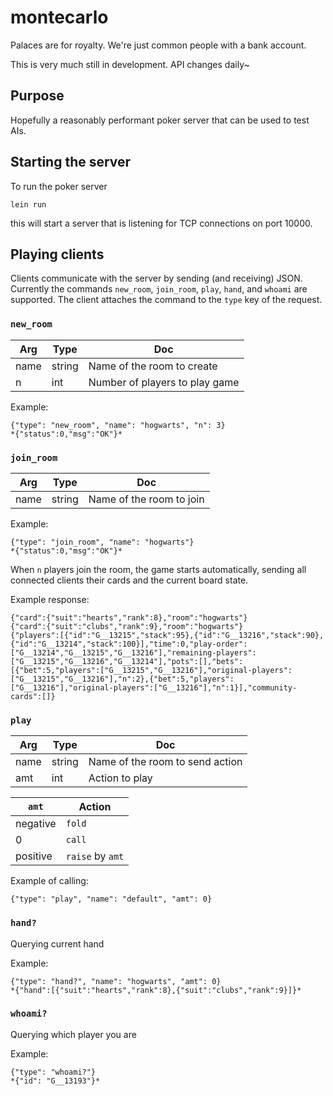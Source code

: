 # montecarlo

Palaces are for royalty. We're just common people with a bank account.

This is very much still in development. API changes daily~

## Purpose

Hopefully a reasonably performant poker server that can be used to test AIs.

## Starting the server

To run the poker server

```
lein run
```

this will start a server that is listening for TCP connections on port 10000.

## Playing clients

Clients communicate with the server by sending (and receiving) JSON. Currently the commands `new_room`, `join_room`, `play`, `hand`, and `whoami` are supported. The client attaches the command to the `type` key of the request.

### `new_room`

Arg | Type | Doc|
--- | --- | ---
name | string | Name of the room to create
n | int | Number of players to play game

Example:
```
{"type": "new_room", "name": "hogwarts", "n": 3}
*{"status":0,"msg":"OK"}*
```

### `join_room`

Arg | Type | Doc|
--- | --- | ---
name | string | Name of the room to join

Example:
```
{"type": "join_room", "name": "hogwarts"}
*{"status":0,"msg":"OK"}*
```

When `n` players join the room, the game starts automatically, sending all connected clients their cards and the current board state.

Example response:
```
{"card":{"suit":"hearts","rank":8},"room":"hogwarts"}
{"card":{"suit":"clubs","rank":9},"room":"hogwarts"}
{"players":[{"id":"G__13215","stack":95},{"id":"G__13216","stack":90},{"id":"G__13214","stack":100}],"time":0,"play-order":["G__13214","G__13215","G__13216"],"remaining-players":["G__13215","G__13216","G__13214"],"pots":[],"bets":[{"bet":5,"players":["G__13215","G__13216"],"original-players":["G__13215","G__13216"],"n":2},{"bet":5,"players":["G__13216"],"original-players":["G__13216"],"n":1}],"community-cards":[]}
```

### `play`

Arg | Type | Doc|
--- | --- | ---
name | string | Name of the room to send action
amt | int | Action to play

`amt` |  Action
--- |  ---
negative | `fold`
0 | `call`
positive | `raise` by `amt`

Example of calling:
```
{"type": "play", "name": "default", "amt": 0}
````

### `hand?`
Querying current hand

Example:
```
{"type": "hand?", "name": "hogwarts", "amt": 0}
*{"hand":[{"suit":"hearts","rank":8},{"suit":"clubs","rank":9}]}*
```

### `whoami?`
Querying which player you are

Example:
```
{"type": "whoami?"}
*{"id": "G__13193"}*
```